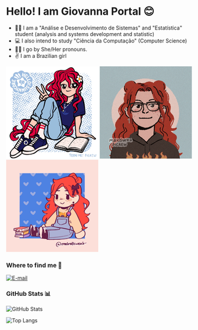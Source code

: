 
# Hello! I am Giovanna Portal 😊

- 👩‍💻 I am a "Análise e Desenvolvimento de Sistemas" and "Estatística" student (analysis and systems development and statistic)
- 💻 I also intend to study "Ciência da Computação" (Computer Science)
- 🏳‍🌈 I go by She/Her pronouns.
- ✌ I am a Brazilian girl

<IMG SRC="gif1.gif" class="animated-gif" width="250" height="250"/> <IMG SRC="gif2.gif" class="animated-gif" width="250" height="250"/> <IMG SRC="gif3.gif" class="animated-gif" width="250" height="250"/>


### Where to find me 📱

[![E-mail](https://img.shields.io/badge/-Email-000?style=for-the-badge&logo=microsoft-outlook&logoColor=E94D5F)](mailto:giovanna.portaldacosta@gmail.com)


### GitHub Stats 📊

![GitHub Stats](https://github-readme-stats.vercel.app/api?username=ppcostaa&theme=transparent&bg_color=000&border_color=30A3DC&show_icons=true&icon_color=30A3DC&title_color=E94D5F&text_color=FFF)

![Top Langs](https://github-readme-stats-git-masterrstaa-rickstaa.vercel.app/api/top-langs/?username=ppcostaa&layout=compact&bg_color=000&border_color=30A3DC&title_color=E94D5F&text_color=FFF)
